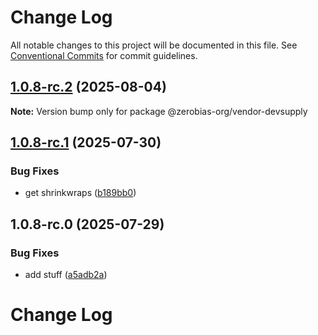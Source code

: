 # Change Log

All notable changes to this project will be documented in this file.
See [Conventional Commits](https://conventionalcommits.org) for commit guidelines.

## [1.0.8-rc.2](https://github.com/zerobias-org/vendor/compare/@zerobias-org/vendor-devsupply@1.0.8-rc.1...@zerobias-org/vendor-devsupply@1.0.8-rc.2) (2025-08-04)

**Note:** Version bump only for package @zerobias-org/vendor-devsupply





## [1.0.8-rc.1](https://github.com/zerobias-org/vendor/compare/@zerobias-org/vendor-devsupply@1.0.8-rc.0...@zerobias-org/vendor-devsupply@1.0.8-rc.1) (2025-07-30)


### Bug Fixes

* get shrinkwraps ([b189bb0](https://github.com/zerobias-org/vendor/commit/b189bb0cf53ad66427530ccc0eab7824527942d3))





## 1.0.8-rc.0 (2025-07-29)


### Bug Fixes

* add stuff ([a5adb2a](https://github.com/zerobias-org/vendor/commit/a5adb2aecd0670c42e9077affecb6a047bf30fc6))





# Change Log
